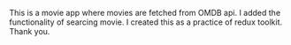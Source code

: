 This is a movie app where movies are fetched from OMDB api. I added the functionality of searcing movie. I created this as a practice of redux toolkit.
Thank you.